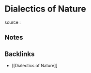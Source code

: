 # Dialectics of Nature

source
: 


<a id="orgbeeb9ac"></a>

## Notes


<a id="orge9ed0d4"></a>

## Backlinks

-   [[Dialectics of Nature]]
